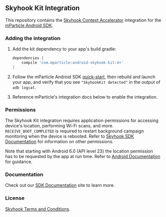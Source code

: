 ## Skyhook Kit Integration

This repository contains the [Skyhook Context Accelerator](http://www.skyhookwireless.com/products/context-accelerator) integration for the [mParticle Android SDK](https://github.com/mParticle/mparticle-android-sdk).

### Adding the integration

1. Add the kit dependency to your app's build.gradle:

    ```groovy
    dependencies {
        compile 'com.mparticle:android-skyhook-kit:4+'
    }
    ```
2. Follow the mParticle Android SDK [quick-start](https://github.com/mParticle/mparticle-android-sdk), then rebuild and launch your app, and verify that you see `"SkyhookKit detected"` in the output of `adb logcat`.
3. Reference mParticle's integration docs below to enable the integration.

### Permissions

The Skyhook Kit integration requires application permissions for accessing device's location, performing Wi-Fi scans, and more. `RECEIVE_BOOT_COMPLETED` is required to restart background campaign monitoring when the device is rebooted. Refer to [Skyhook SDK Documentation](https://resources.skyhookwireless.com/wiki/type/documentation/skyhook-context/android-quickstart-guide/2327102) for information on other permissions.

Note that starting with Android 6.0 (API level 23) the location permission has to be requested by the app at run time. Refer to [Android Documentation](https://developer.android.com/training/permissions/requesting.html#perm-request) for guidance.

### Documentation

Check out our [SDK Documentation](http://docs.mparticle.com/#mobile-sdk-guide) site to learn more.

### License

[Skyhook Terms and Conditions](https://my.skyhookwireless.com/termsofservice).
